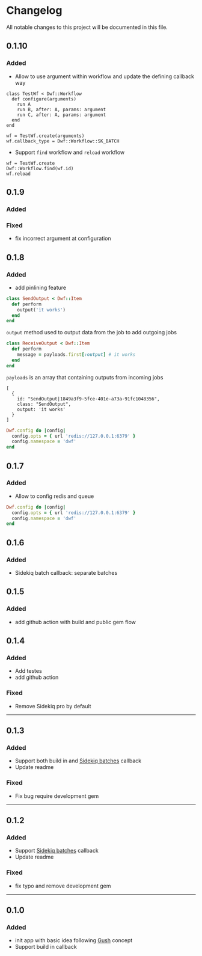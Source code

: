 # Changelog
All notable changes to this project will be documented in this file.
## 0.1.10
### Added
- Allow to use argument within workflow and update the defining callback way
```
class TestWf < Dwf::Workflow
  def configure(arguments)
    run A
    run B, after: A, params: argument
    run C, after: A, params: argument
  end
end

wf = TestWf.create(arguments)
wf.callback_type = Dwf::Workflow::SK_BATCH

```
- Support `find` workflow and `reload` workflow
```
wf = TestWf.create
Dwf::Workflow.find(wf.id)
wf.reload
```

## 0.1.9
### Added
### Fixed
- fix incorrect argument at configuration

## 0.1.8
### Added
- add pinlining feature

```ruby
class SendOutput < Dwf::Item
  def perform
    output('it works')
  end
end

```

`output` method used to output data from the job to add outgoing jobs

```ruby
class ReceiveOutput < Dwf::Item
  def perform
    message = payloads.first[:output] # it works
  end
end
```

`payloads` is an array that containing outputs from incoming jobs

```
[
  {
    id: "SendOutput|1849a3f9-5fce-401e-a73a-91fc1048356",
    class: "SendOutput",
    output: 'it works'
  }
]
```

```ruby
Dwf.config do |config|
  config.opts = { url 'redis://127.0.0.1:6379' }
  config.namespace = 'dwf'
end
```

## 0.1.7
### Added
- Allow to config redis and queue

```ruby
Dwf.config do |config|
  config.opts = { url 'redis://127.0.0.1:6379' }
  config.namespace = 'dwf'
end
```

## 0.1.6
### Added
- Sidekiq batch callback: separate batches

## 0.1.5
### Added
- add github action with build and public gem flow

## 0.1.4
### Added
- Add testes
- add github action

### Fixed
- Remove Sidekiq pro by default

---
## 0.1.3
### Added
- Support both build in and [Sidekiq batches](https://github.com/mperham/sidekiq/wiki/Batches) callback
- Update readme

### Fixed
- Fix bug require development gem

---
## 0.1.2
### Added
- Support [Sidekiq batches](https://github.com/mperham/sidekiq/wiki/Batches) callback
- Update readme

### Fixed
- fix typo and remove development gem

---
## 0.1.0
### Added
- init app with basic idea following [Gush](https://github.com/chaps-io/gush) concept
- Support build in callback
